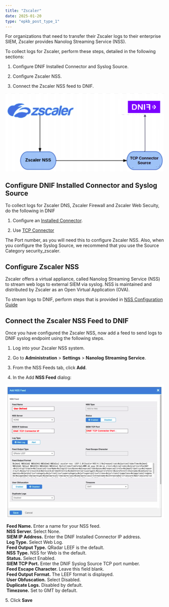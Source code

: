 ```yaml
---
title: "Zscaler"
date: 2025-01-20
type: "epkb_post_type_1"
---
```


For organizations that need to transfer their Zscaler logs to their enterprise SIEM, Zscaler provides Nanolog Streaming Service (NSS).

To collect logs for Zscaler, perform these steps, detailed in the following sections:

1. Configure DNIF Installed Connector and Syslog Source.

3. Configure Zscaler NSS.

5. Connect the Zscaler NSS feed to DNIF.

![](./images-Zcaler/Zcaler-1.webp)

## **Configure DNIF Installed Connector and Syslog Source**

To collect logs for Zscaler DNS, Zscaler Firewall and Zscaler Web Secuity, do the following in DNIF

1. Configure an [Installed Connector](https://dnif.it/kb/connectors/supported-connectors/tcp/).

3. Use [TCP Connector](https://dnif.it/kb/connectors/supported-connectors/tcp/)

The Port number, as you will need this to configure Zscaler NSS. Also, when you configure the Syslog Source, we recommend that you use the Source Category security\_zscaler.

## **Configure Zscaler NSS**

Zscaler offers a virtual appliance, called Nanolog Streaming Service (NSS) to stream web logs to external SIEM via syslog. NSS is maintained and distributed by Zscaler as an Open Virtual Application (OVA).

To stream logs to DNIF, perform steps that is provided in [NSS Configuration Guide](https://help.zscaler.com/zia/about-nss-feeds)

## **Connect the Zscaler NSS Feed to DNIF**

Once you have configured the Zscaler NSS, now add a feed to send logs to DNIF syslog endpoint using the following steps.

1. Log into your Zscaler NSS system.

3. Go to **Administration** > **Settings** > **Nanolog Streaming Service**.

5. From the NSS Feeds tab, click **Add**.

7. In the Add **NSS Feed** dialog:

![](./images-Zcaler/Zcaler-2.webp)

  
 **Feed Name.** Enter a name for your NSS feed.  
 **NSS Server.** Select None.  
 **SIEM IP Address.** Enter the DNIF Installed Connector IP address.  
 **Log Type.** Select Web Log.  
 **Feed Output Type.** QRadar LEEF is the default.  
 **NSS Type.** NSS for Web is the default.  
 **Status.** Select Enabled.  
 **SIEM TCP Port.** Enter the DNIF Syslog Source TCP port number.  
 **Feed Escape Character.** Leave this field blank.  
 **Feed Output Format.** The LEEF format is displayed.  
 **User Obfuscation.** Select Disabled.  
 **Duplicate Logs.** Disabled by default.  
 **Timezone.** Set to GMT by default.

5\. Click **Save**
